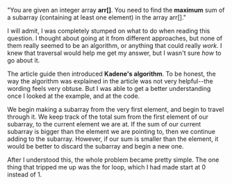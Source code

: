 "You are given an integer array **arr[]**. You need to find the **maximum** sum of a subarray (containing at least one element) in the array arr[]."

I will admit, I was completely stumped on what to do when reading this question. I thought about going at it from different approaches, but none of them really seemed to be an algorithm, or anything that could really _work._ I knew that traversal would help me get my answer, but I wasn't sure _how_ to go about it.

The article guide then introduced **Kadene's algorithm**. To be honest, the way the algorithm was explained in the article was not very helpful--the wording feels very obtuse. But I was able to get a better understanding once I looked at the example, and at the code.

We begin making a subarray from the very first element, and begin to travel through it. We keep track of the total sum from the first element of our subarray, to the current element we are at. If the sum of our current subarray is bigger than the element we are pointing to, then we continue adding to the subarray. However, if our sum is smaller than the element, it would be better to discard the subarray and begin a new one.

After I understood this, the whole problem became pretty simple. The one thing that tripped me up was the for loop, which I had made start at 0 instead of 1.

